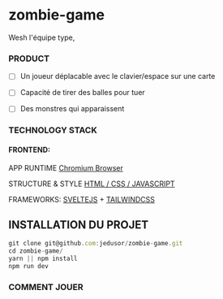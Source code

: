 # zombie-game

Wesh l'équipe type,

### PRODUCT

- [ ] Un joueur déplacable avec le clavier/espace sur une carte
- [ ] Capacité de tirer des balles pour tuer
- [ ] Des monstres qui apparaissent



### TECHNOLOGY STACK

#### FRONTEND:
APP RUNTIME [Chromium Browser](https://www.chromium.org/Home)

STRUCTURE & STYLE
[HTML / CSS / JAVASCRIPT](https://developer.mozilla.org/fr/)

FRAMEWORKS: [SVELTEJS](https://svelte.dev/) + [TAILWINDCSS](https://tailwindcss.com/)


## INSTALLATION DU PROJET

```javascript
git clone git@github.com:jedusor/zombie-game.git
cd zombie-game/
yarn || npm install
npm run dev
```

### COMMENT JOUER

